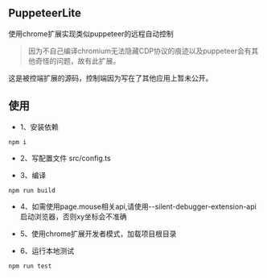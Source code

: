 ## PuppeteerLite

使用chrome扩展实现类似puppeteer的远程自动控制

> 因为不自己编译chromium无法隐藏CDP协议的痕迹以及puppeteer会有其他奇怪的问题，故有此扩展。

这是被控端扩展的源码，控制端因为写在了其他应用上暂未公开。


## 使用

- 1、安装依赖
```shell
npm i
```

- 2、写配置文件 src/config.ts


- 3、编译
```shell
npm run build
```

- 4、如需使用page.mouse相关api,请使用--silent-debugger-extension-api启动浏览器，否则xy坐标会不准确

- 5、使用chrome扩展开发者模式，加载项目根目录


- 6、运行本地测试
```shell
npm run test
```
